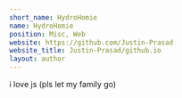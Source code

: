 ```yaml
---
short_name: HydroHomie
name: HydroHomie
position: Misc, Web
website: https://github.com/Justin-Prasad
website_title: Justin-Prasad/github.io
layout: author
---
```

i love js (pls let my family go)
